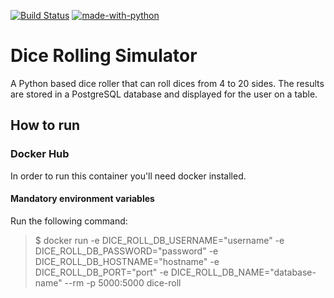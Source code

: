 [![Build Status](https://img.shields.io/docker/cloud/build/alineem/dice-roll)](https://hub.docker.com/repository/docker/alineem/dice-roll/builds) [![made-with-python](https://img.shields.io/badge/Made%20with-Python-1f425f.svg)](https://www.python.org/)

# Dice Rolling Simulator 

A Python based dice roller that can roll dices from 4 to 20 sides. The results are stored in a PostgreSQL database and displayed for the user on a table.

## How to run

### Docker Hub
In order to run this container you'll need docker installed.

#### Mandatory environment variables

Run the following command:

>$ docker run -e DICE_ROLL_DB_USERNAME="username" -e DICE_ROLL_DB_PASSWORD="password" -e DICE_ROLL_DB_HOSTNAME="hostname" -e DICE_ROLL_DB_PORT="port" -e DICE_ROLL_DB_NAME="database-name" --rm -p 5000:5000 dice-roll
